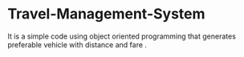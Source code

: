 # Travel-Management-System
It is a simple code using object oriented programming that generates preferable vehicle with distance and fare .
